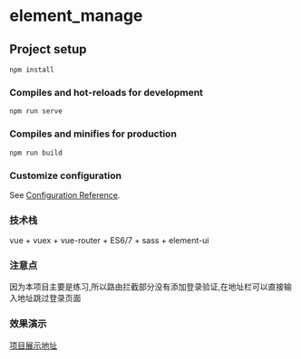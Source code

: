# element_manage

## Project setup
```
npm install
```

### Compiles and hot-reloads for development
```
npm run serve
```

### Compiles and minifies for production
```
npm run build
```

### Customize configuration
See [Configuration Reference](https://cli.vuejs.org/config/).
### 技术栈
vue + vuex + vue-router  + ES6/7 + sass + element-ui
### 注意点 
因为本项目主要是练习,所以路由拦截部分没有添加登录验证,在地址栏可以直接输入地址跳过登录页面

### 效果演示

 [项目展示地址](http://39.107.233.206:88/#/)
